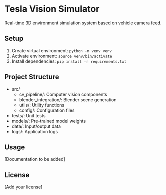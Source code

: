 # Tesla Vision Simulator

Real-time 3D environment simulation system based on vehicle camera feed.

## Setup
1. Create virtual environment: `python -m venv venv`
2. Activate environment: `source venv/bin/activate`
3. Install dependencies: `pip install -r requirements.txt`

## Project Structure
- src/
  - cv_pipeline/: Computer vision components
  - blender_integration/: Blender scene generation
  - utils/: Utility functions
  - config/: Configuration files
- tests/: Unit tests
- models/: Pre-trained model weights
- data/: Input/output data
- logs/: Application logs

## Usage
[Documentation to be added]

## License
[Add your license]
